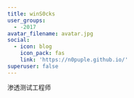 ```yaml
---
title: winS0cks
user_groups:
  - -2017
avatar_filename: avatar.jpg
social:
  - icon: blog
    icon_pack: fas
    link: 'https://n0puple.github.io/'
superuser: false
---
```


渗透测试工程师